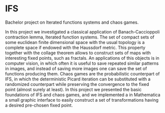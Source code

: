 # IFS
Bachelor project on Iterated functions systems and chaos games.

In this project we investigated a classical application of Banach-Caccioppoli contraction lemma, Iterated function systems.
The set of compact sets of some euclidean finite dimensional space with the usual topology is a complete space if endowed with the Haussdorf metric. This property together with the collage theorem allows to construct sets of maps with interesting fixed points, such as fractals. An applications of this objects is in computer vision, in which often it is useful to save repeated similar patterns in images, and instead of saving more images one can save the set of functions producing them. 
Chaos games are the probabilistic counterpart of IFS, in which the deterministic Picard iteration can be substituted with a randomized counterpart while preserving the convergence to the fixed point (almost surely at least).
In this project we presented the basic foundations of IFS and chaos games, and we implemented a in Mathematica a small graphic interface to easily construct a set of transformations having a desired pre-chosen fixed point.
